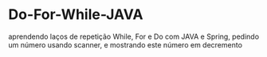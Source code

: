 # Do-For-While-JAVA
aprendendo laços de repetição While, For e Do com JAVA e Spring, pedindo um número usando  scanner, e mostrando este número em decremento
